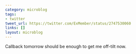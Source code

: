 ```yaml
---
category: microblog
tags:
- twitter
tweet_url: https://twitter.com/ExMember/status/2747530060
links: []
layout: microblog
---
```

Callback tomorrow should be enough to get me off-tilt now.
